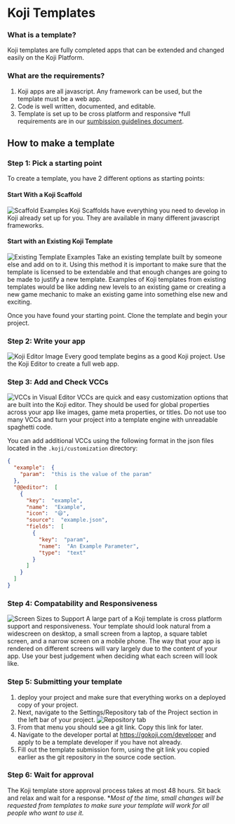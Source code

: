 # Koji Templates
### What is a template?
Koji templates are fully completed apps that can be extended and changed easily on the Koji Platform.
### What are the requirements?
1. Koji apps are all javascript. Any framework can be used, but the template must be a web app.
2. Code is well written, documented, and editable.
3. Template is set up to be cross platform and responsive
\*full requirements are in our [sumbission guidelines document](https://docs.google.com/document/d/1CjXXS-XCd_hrusN0yUtwJvu5VnGWD8oNha88FqoSXcg/edit?usp=sharing).

## How to make a template

### Step 1: Pick a starting point
To create a template, you have 2 different options as starting points:

#### Start With a Koji Scaffold
![Scaffold Examples](https://i.imgur.com/M7PiaKs.png)
Koji Scaffolds have everything you need to develop in Koji already set up for you. They are available in many different javascript frameworks.

#### Start with an Existing Koji Template
![Existing Template Examples](https://i.imgur.com/CJyfZMb.png)
Take an existing template built by someone else and add on to it. Using this method it is important to make sure that the template is licensed to be extendable and that enough changes are going to be made to justify a new template. Examples of Koji templates from existing templates would be like adding new levels to an existing game or creating a new game mechanic to make an existing game into something else new and exciting.

Once you have found your starting point. Clone the template and begin your project.

### Step 2: Write your app
![Koji Editor Image](https://i.imgur.com/aeQoiOq.png)
 Every good template begins as a good Koji project. Use the Koji Editor to create a full web app.


### Step 3: Add and Check VCCs
![VCCs in Visual Editor](https://i.imgur.com/D3nMqnV.png)
VCCs are quick and easy customization options that are built into the Koji editor. They should be used for global properties across your app like images, game meta properties, or titles.
Do not use too many VCCs and turn your project into a template engine with unreadable spaghetti code.

You can add additional VCCs using the following format in the json files located in the `.koji/customization` directory:
```json
{
  "example":  {
    "param":  "this is the value of the param"
  },
  "@@editor":  [
    {
      "key":  "example",
      "name":  "Example",
      "icon":  "😄",
      "source":  "example.json",
      "fields":  [
        {
          "key":  "param",
          "name":  "An Example Parameter",
          "type":  "text"
        }
      ]
    }
  ]
}
```


### Step 4: Compatability and Responsiveness 
![Screen Sizes to Support](https://i.imgur.com/9vXqK6a.png)
A large part of a Koji template is cross platform support and responsiveness. Your template should look natural from a widescreen on desktop, a small screen from a laptop, a square tablet screen, and a narrow screen on a mobile phone. 
The way that your app is rendered on different screens will vary largely due to the content of your app. Use your best judgement when deciding what each screen will look like. 

### Step 5: Submitting your template
1. deploy your project and make sure that everything works on a deployed copy of your project.
2. Next, navigate to the Settings/Repository tab of the Project section in the left bar of your project.
![Repository tab](https://i.imgur.com/6pJ1HlE.png)
3. From that menu you should see a git link. Copy this link for later.    
4. Navigate to the developer portal at https://gokoji.com/developer and apply to be a template developer if you have not already.
5. Fill out the template submission form, using the git link you copied earlier as the git repository in the source code section.
### Step 6: Wait for approval
The Koji template store approval process takes at most 48 hours. Sit back and relax and wait for a response. 
\**Most of the time, small changes will be requested from templates to make sure your template will work for all people who want to use it.*
